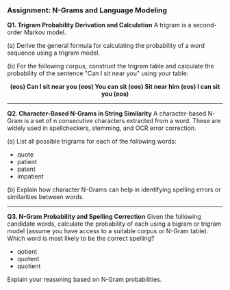### Assignment: N-Grams and Language Modeling

**Q1. Trigram Probability Derivation and Calculation**
A trigram is a second-order Markov model.

(a) Derive the general formula for calculating the probability of a word sequence using a trigram model.

(b) For the following corpus, construct the trigram table and calculate the probability of the sentence "Can I sit near you" using your table:

<p style="text-align:center"><b>(eos) Can I sit near you (eos) You can sit (eos) Sit near him (eos) I can sit you (eos)</b></p>

---

**Q2. Character-Based N-Grams in String Similarity**
A character-based N-Gram is a set of n consecutive characters extracted from a word. These are widely used in spellcheckers, stemming, and OCR error correction.

(a) List all possible trigrams for each of the following words:

- quote
- patient
- patent
- impatient

(b) Explain how character N-Grams can help in identifying spelling errors or similarities between words.

---

**Q3. N-Gram Probability and Spelling Correction**
Given the following candidate words, calculate the probability of each using a bigram or trigram model (assume you have access to a suitable corpus or N-Gram table). Which word is most likely to be the correct spelling?

- qotient
- quotent
- quotient

Explain your reasoning based on N-Gram probabilities.
